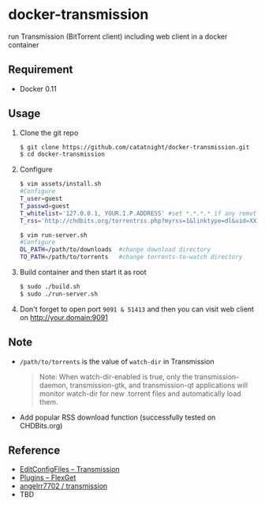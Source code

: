 docker-transmission
===================

run Transmission (BitTorrent client) including web client in a docker container 

## Requirement
+ Docker 0.11

## Usage
1. Clone the git repo
	
	```bash
	$ git clone https://github.com/catatnight/docker-transmission.git
	$ cd docker-transmission
	```
2. Configure

	```bash
	$ vim assets/install.sh
	#Configure
	T_user=guest
	T_passwd=guest
	T_whitelist='127.0.0.1, YOUR.I.P.ADDRESS' #set *.*.*.* if any remote ip is allowed
	T_rss='http://chdbits.org/torrentrss.php?myrss=1&linktype=dl&uid=XXX&passkey=XXX'

	$ vim run-server.sh
	#Configure 
	DL_PATH=/path/to/downloads  #change download directory
	TO_PATH=/path/to/torrents   #change torrents-to-watch directory
	```
3. Build container and then start it as root
	
	```bash
	$ sudo ./build.sh
	$ sudo ./run-server.sh
	```
4. Don't forget to open port ```9091 & 51413``` and then you can visit web client on http://your.domain:9091

## Note
+ ```/path/to/torrents``` is the value of ```watch-dir``` in Transmission
		
	> Note: When watch-dir-enabled is true, only the transmission-daemon, transmission-gtk, and transmission-qt applications will monitor watch-dir for new .torrent files and automatically load them.
+ Add popular RSS download function (successfully tested on CHDBits.org)

## Reference
+ [EditConfigFiles – Transmission](https://trac.transmissionbt.com/wiki/EditConfigFiles)
+ [Plugins – FlexGet](http://flexget.com/wiki/Plugins)
+ [angelrr7702 / transmission](https://github.com/angelrr7702/transmission)
+ TBD
